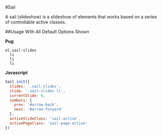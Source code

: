 #Sail

A sail (slideshow) is a slideshow of elements that works based on a series of controllable active classes.

##Usage With All Default Options Shown

**Pug**

```pug
ol.sail-slides
  li
  li
  li
```

**Javascript**

```js
Sail.init({
  slides: '.sail-slides',
  slide: '.sail-slides li',
  currentSlide: 0,
  symbols: {
    prev: '#arrow-back',
    next: '#arrow-forward'
  },
  activeSlideClass: 'sail-active',
  activePageClass: 'sail-page-active'
})
```
